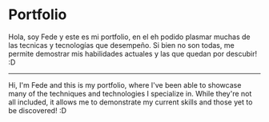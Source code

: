 # Portfolio

Hola, soy Fede y este es mi portfolio, en el eh podido plasmar muchas de las tecnicas y tecnologías que desempeño. Si bien no son todas, me permite demostrar mis habilidades actuales y las que quedan por descubir! :D

-----------------------------------------------------------

Hi, I'm Fede and this is my portfolio, where I've been able to showcase many of the techniques and technologies I specialize in. While they're not all included, it allows me to demonstrate my current skills and those yet to be discovered! :D

